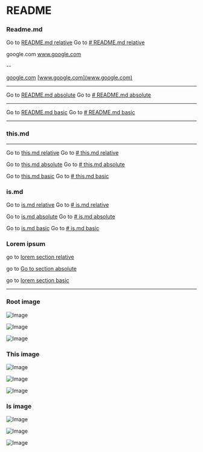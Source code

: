 # README

### Readme.md

Go to [README.md relative](./README.md)
Go to [# README.md relative](./README.md#ismd)


google.com
www.google.com

--

[google.com](google.com)
[www.google.com](www.google.com)

---

Go to [README.md absolute](/README.md)
Go to [# README.md absolute](/README.md#ismd)

---

Go to [README.md basic](README.md)
Go to [# README.md basic](README.md#ismd)


---

### this.md

---

Go to [this.md relative](./this/this.md)
Go to [# this.md relative](./this/this.md#thismd-1)

Go to [this.md absolute](/this/this.md)
Go to [# this.md absolute](/this/this.md#thismd-1)

Go to [this.md basic](this/this.md)
Go to [# this.md basic](this/this.md#thismd-1)

### is.md

Go to [is.md relative](./this/is/is.md)
Go to [# is.md relative](./this/is/is.md#ismd-1)

Go to [is.md absolute](/this/is/is.md)
Go to [# is.md absolute](/this/is/is.md#ismd-1)

Go to [is.md basic](this/is/is.md)
Go to [# is.md basic](this/is/is.md#ismd-1)


### Lorem ipsum

go to [lorem section relative](./this/is/is.md#subtitle)

go to [Go to section absolute](/this/is/is.md#subtitle)

go to [lorem section basic](this/is/is.md#subtitle)


---

### Root image

![Image](./root.jpg)

![Image](/root.jpg)

![Image](root.jpg)

### This image

![Image](./this/this.jpg)

![Image](/this/this.jpg)

![Image](this/this.jpg)

### Is image

![Image](./this/is/is.jpg)

![Image](/this/is/is.jpg)

![Image](this/is/is.jpg)
